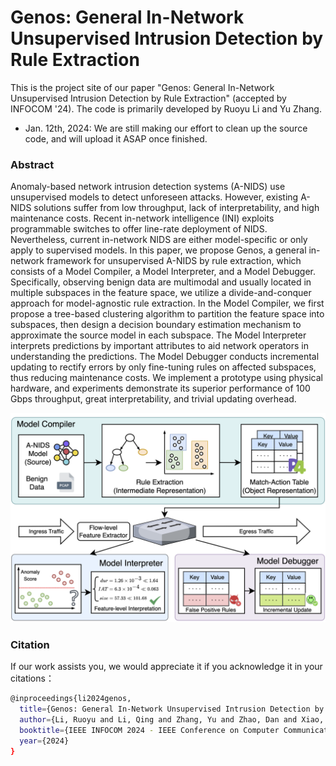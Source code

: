 # Genos: General In-Network Unsupervised Intrusion Detection by Rule Extraction

This is the project site of our paper "Genos: General In-Network Unsupervised Intrusion Detection by Rule Extraction" (accepted by INFOCOM '24). The code is primarily developed by Ruoyu Li and Yu Zhang.

* Jan. 12th, 2024: We are still making our effort to clean up the source code, and will upload it ASAP once finished.

### Abstract

Anomaly-based network intrusion detection systems (A-NIDS) use unsupervised models to detect unforeseen attacks.
However, existing A-NIDS solutions suffer from low throughput, lack of interpretability, and high maintenance costs. Recent in-network intelligence (INI) exploits programmable switches to offer line-rate deployment of NIDS. Nevertheless, current in-network NIDS are either model-specific or only apply to supervised models.
In this paper, we propose Genos, a general in-network framework for unsupervised A-NIDS by rule extraction, which consists of a Model Compiler, a Model Interpreter, and a Model Debugger.
Specifically, observing benign data are multimodal and usually located in multiple subspaces in the feature space, we utilize a divide-and-conquer approach for model-agnostic rule extraction. In the Model Compiler, we first propose a tree-based clustering algorithm to partition the feature space into subspaces, then design a decision boundary estimation mechanism to approximate the source model in each subspace. The Model Interpreter interprets predictions by important attributes to aid network operators in understanding the predictions. The Model Debugger conducts incremental updating to rectify errors by only fine-tuning rules on affected subspaces, thus reducing maintenance costs.
We implement a prototype using physical hardware, and experiments demonstrate its superior performance of 100 Gbps throughput, great interpretability, and trivial updating overhead.

![image-20231226170630681](./genos.png)



### Citation

If our work assists you, we would appreciate it if you acknowledge it in your citations：
```bash
@inproceedings{li2024genos,
  title={Genos: General In-Network Unsupervised Intrusion Detection by Rule Extraction},
  author={Li, Ruoyu and Li, Qing and Zhang, Yu and Zhao, Dan and Xiao, Xi and Jiang, Yong},
  booktitle={IEEE INFOCOM 2024 - IEEE Conference on Computer Communications},
  year={2024}
}
```

